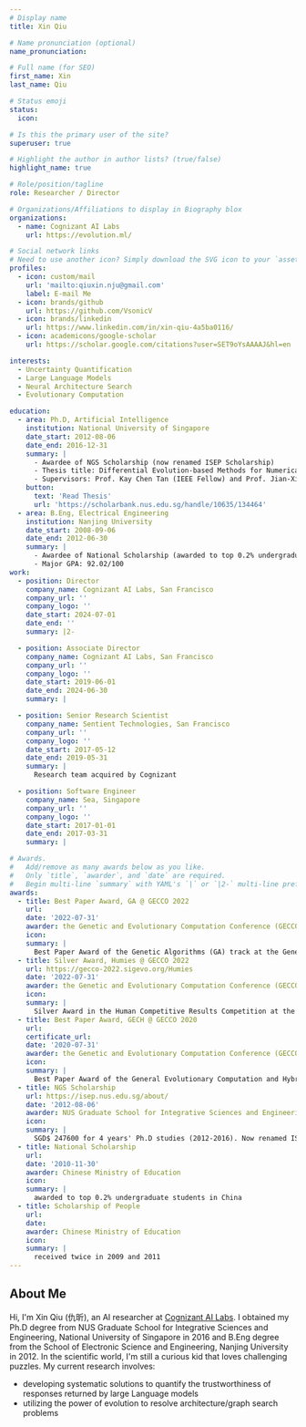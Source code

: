 ```yaml
---
# Display name
title: Xin Qiu

# Name pronunciation (optional)
name_pronunciation:

# Full name (for SEO)
first_name: Xin
last_name: Qiu

# Status emoji
status:
  icon:

# Is this the primary user of the site?
superuser: true

# Highlight the author in author lists? (true/false)
highlight_name: true

# Role/position/tagline
role: Researcher / Director

# Organizations/Affiliations to display in Biography blox
organizations:
  - name: Cognizant AI Labs
    url: https://evolution.ml/

# Social network links
# Need to use another icon? Simply download the SVG icon to your `assets/media/icons/` folder.
profiles:
  - icon: custom/mail
    url: 'mailto:qiuxin.nju@gmail.com'
    label: E-mail Me
  - icon: brands/github
    url: https://github.com/VsonicV
  - icon: brands/linkedin
    url: https://www.linkedin.com/in/xin-qiu-4a5ba0116/
  - icon: academicons/google-scholar
    url: https://scholar.google.com/citations?user=SET9oYsAAAAJ&hl=en

interests:
  - Uncertainty Quantification
  - Large Language Models
  - Neural Architecture Search
  - Evolutionary Computation

education:
  - area: Ph.D, Artificial Intelligence
    institution: National University of Singapore
    date_start: 2012-08-06
    date_end: 2016-12-31
    summary: |
      - Awardee of NGS Scholarship (now renamed ISEP Scholarship)
      - Thesis title: Differential Evolution-based Methods for Numerical Optimization
      - Supervisors: Prof. Kay Chen Tan (IEEE Fellow) and Prof. Jian-Xin Xu (IEEE Fellow)
    button:
      text: 'Read Thesis'
      url: 'https://scholarbank.nus.edu.sg/handle/10635/134464'
  - area: B.Eng, Electrical Engineering
    institution: Nanjing University
    date_start: 2008-09-06
    date_end: 2012-06-30
    summary: |
      - Awardee of National Scholarship (awarded to top 0.2% undergraduate students in China)
      - Major GPA: 92.02/100
work:
  - position: Director
    company_name: Cognizant AI Labs, San Francisco
    company_url: ''
    company_logo: ''
    date_start: 2024-07-01
    date_end: ''
    summary: |2-

  - position: Associate Director
    company_name: Cognizant AI Labs, San Francisco
    company_url: ''
    company_logo: ''
    date_start: 2019-06-01
    date_end: 2024-06-30
    summary: |

  - position: Senior Research Scientist
    company_name: Sentient Technologies, San Francisco
    company_url: ''
    company_logo: ''
    date_start: 2017-05-12
    date_end: 2019-05-31
    summary: |
      Research team acquired by Cognizant

  - position: Software Engineer
    company_name: Sea, Singapore
    company_url: ''
    company_logo: ''
    date_start: 2017-01-01
    date_end: 2017-03-31
    summary: |

# Awards.
#   Add/remove as many awards below as you like.
#   Only `title`, `awarder`, and `date` are required.
#   Begin multi-line `summary` with YAML's `|` or `|2-` multi-line prefix and indent 2 spaces below.
awards:
  - title: Best Paper Award, GA @ GECCO 2022
    url:
    date: '2022-07-31'
    awarder: the Genetic and Evolutionary Computation Conference (GECCO) 2022
    icon:
    summary: |
      Best Paper Award of the Genetic Algorithms (GA) track at the Genetic and Evolutionary Computation Conference (GECCO) 2022.
  - title: Silver Award, Humies @ GECCO 2022
    url: https://gecco-2022.sigevo.org/Humies
    date: '2022-07-31'
    awarder: the Genetic and Evolutionary Computation Conference (GECCO) 2022
    icon: 
    summary: |
      Silver Award in the Human Competitive Results Competition at the Genetic and Evolutionary Computation Conference (GECCO) 2022.
  - title: Best Paper Award, GECH @ GECCO 2020
    url: 
    certificate_url: 
    date: '2020-07-31'
    awarder: the Genetic and Evolutionary Computation Conference (GECCO) 2020
    icon: 
    summary: |
      Best Paper Award of the General Evolutionary Computation and Hybrids (GECH) track at the Genetic and Evolutionary Computation Conference (GECCO) 2020.
  - title: NGS Scholarship
    url: https://isep.nus.edu.sg/about/
    date: '2012-08-06'
    awarder: NUS Graduate School for Integrative Sciences and Engineering
    icon: 
    summary: |
      SGD$ 247600 for 4 years' Ph.D studies (2012-2016). Now renamed ISEP Scholarship.
  - title: National Scholarship
    url: 
    date: '2010-11-30'
    awarder: Chinese Ministry of Education
    icon: 
    summary: |
      awarded to top 0.2% undergraduate students in China
  - title: Scholarship of People
    url: 
    date:
    awarder: Chinese Ministry of Education
    icon: 
    summary: |
      received twice in 2009 and 2011
---
```


## About Me

Hi, I'm Xin Qiu (仇昕), an AI researcher at [Cognizant AI Labs](https://evolution.ml/). I obtained my Ph.D degree from NUS Graduate School for Integrative Sciences and Engineering, National University of Singapore in 2016 and B.Eng degree from the School of Electronic Science and Engineering, Nanjing University in 2012. In the scientific world, I'm still a curious kid that loves challenging puzzles. My current research involves:
- developing systematic solutions to quantify the trustworthiness of responses returned by large Language models
- utilizing the power of evolution to resolve architecture/graph search problems